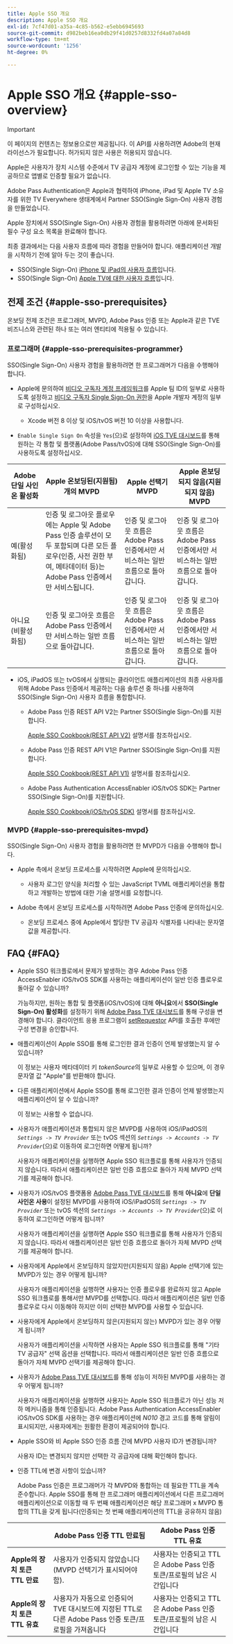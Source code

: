 ```yaml
---
title: Apple SSO 개요
description: Apple SSO 개요
exl-id: 7cf47d01-a35a-4c85-b562-e5ebb6945693
source-git-commit: d982beb16ea0db29f41d0257d8332fd4a07a84d8
workflow-type: tm+mt
source-wordcount: '1256'
ht-degree: 0%

---
```


# Apple SSO 개요 {#apple-sso-overview}

>[!IMPORTANT]
>
>이 페이지의 컨텐츠는 정보용으로만 제공됩니다. 이 API를 사용하려면 Adobe의 현재 라이선스가 필요합니다. 허가되지 않은 사용은 허용되지 않습니다.

Apple은 사용자가 장치 시스템 수준에서 TV 공급자 계정에 로그인할 수 있는 기능을 제공하므로 앱별로 인증할 필요가 없습니다.

Adobe Pass Authentication은 Apple과 협력하여 iPhone, iPad 및 Apple TV 소유자를 위한 TV Everywhere 생태계에서 Partner SSO(Single Sign-On) 사용자 경험을 만들었습니다.

Apple 장치에서 SSO(Single Sign-On) 사용자 경험을 활용하려면 아래에 문서화된 필수 구성 요소 목록을 완료해야 합니다.

최종 결과에서는 다음 사용자 흐름에 따라 경험을 만들어야 합니다. 애플리케이션 개발을 시작하기 전에 알아 두는 것이 좋습니다.

* SSO(Single Sign-On) [iPhone 및 iPad의 사용자 흐름](https://tve.zendesk.com/hc/article_attachments/205624966/User_flows_AppleSSO_iOS_v2.pdf)입니다.
* SSO(Single Sign-On) [Apple TV에 대한 사용자 흐름](https://tve.zendesk.com/hc/article_attachments/206669126/User_flows_tvOS.pdf)입니다.

## 전제 조건 {#apple-sso-prerequisites}

온보딩 전제 조건은 프로그래머, MVPD, Adobe Pass 인증 또는 Apple과 같은 TVE 비즈니스와 관련된 하나 또는 여러 엔티티에 적용될 수 있습니다.

### 프로그래머 {#apple-sso-prerequisites-programmer}

SSO(Single Sign-On) 사용자 경험을 활용하려면 한 프로그래머가 다음을 수행해야 합니다.

* Apple에 문의하여 [비디오 구독자 계정 프레임워크](https://developer.apple.com/documentation/videosubscriberaccount)를 Apple 팀 ID의 일부로 사용하도록 설정하고 [비디오 구독자 Single Sign-On 권한](https://developer.apple.com/documentation/bundleresources/entitlements/com_apple_developer_video-subscriber-single-sign-on)을 Apple 개발자 계정의 일부로 구성하십시오.

   * Xcode 버전 8 이상 및 iOS/tvOS 버전 10 이상을 사용합니다.

* `Enable Single Sign On` 속성을 `Yes`(으)로 설정하여 [iOS TVE 대시보드](https://experience.adobe.com/#/pass/authentication)를 통해 원하는 각 통합 및 플랫폼(Adobe Pass/tvOS)에 대해 SSO(Single Sign-On)를 사용하도록 설정하십시오.

| Adobe 단일 사인온 활성화 | Apple **온보딩된(지원됨)**&#x200B;개의 MVPD | Apple **선택기** MVPD | Apple **온보딩되지 않음(지원되지 않음)** MVPD |
|-----------------------------|------------------------------------------------------------------------------------------------------------------------------------------------------------------------------------------------------------------------------------|----------------------------------------------------------------------------------------------------------------------|----------------------------------------------------------------------------------------------------------------------|
| 예(활성화됨) | 인증 및 로그아웃 플로우에는 Apple 및 Adobe Pass 인증 솔루션이 모두 포함되며 다른 모든 플로우(인증, 사전 권한 부여, 메타데이터 등)는 Adobe Pass 인증에서만 서비스됩니다. | 인증 및 로그아웃 흐름은 Adobe Pass 인증에서만 서비스하는 일반 흐름으로 돌아갑니다. | 인증 및 로그아웃 흐름은 Adobe Pass 인증에서만 서비스하는 일반 흐름으로 돌아갑니다. |
| 아니요(비활성화됨) | 인증 및 로그아웃 흐름은 Adobe Pass 인증에서만 서비스하는 일반 흐름으로 돌아갑니다. | 인증 및 로그아웃 흐름은 Adobe Pass 인증에서만 서비스하는 일반 흐름으로 돌아갑니다. | 인증 및 로그아웃 흐름은 Adobe Pass 인증에서만 서비스하는 일반 흐름으로 돌아갑니다. |

* iOS, iPadOS 또는 tvOS에서 실행되는 클라이언트 애플리케이션의 최종 사용자를 위해 Adobe Pass 인증에서 제공하는 다음 솔루션 중 하나를 사용하여 SSO(Single Sign-On) 사용자 흐름을 통합합니다.

   * Adobe Pass 인증 REST API V2는 Partner SSO(Single Sign-On)를 지원합니다.

     [Apple SSO Cookbook(REST API V2)](apple-sso-cookbook-rest-api-v2.md) 설명서를 참조하십시오.

   * Adobe Pass 인증 REST API V1은 Partner SSO(Single Sign-On)를 지원합니다.

     [Apple SSO Cookbook(REST API V1)](apple-sso-cookbook-rest-api-v1.md) 설명서를 참조하십시오.

   * Adobe Pass Authentication AccessEnabler iOS/tvOS SDK는 Partner SSO(Single Sign-On)를 지원합니다.

     [Apple SSO Cookbook(iOS/tvOS SDK)](apple-sso-cookbook-iostvos-sdk.md) 설명서를 참조하십시오.

### MVPD {#apple-sso-prerequisites-mvpd}

SSO(Single Sign-On) 사용자 경험을 활용하려면 한 MVPD가 다음을 수행해야 합니다.

* Apple 측에서 온보딩 프로세스를 시작하려면 Apple에 문의하십시오.

   * 사용자 로그인 양식을 처리할 수 있는 JavaScript TVML 애플리케이션을 통합하고 개발하는 방법에 대한 기술 설명서를 요청합니다.

* Adobe 측에서 온보딩 프로세스를 시작하려면 Adobe Pass 인증에 문의하십시오.

   * 온보딩 프로세스 중에 Apple에서 할당한 TV 공급자 식별자를 나타내는 문자열 값을 제공합니다.

## FAQ {#FAQ}

* Apple SSO 워크플로에서 문제가 발생하는 경우 Adobe Pass 인증 AccessEnabler iOS/tvOS SDK를 사용하는 애플리케이션이 일반 인증 플로우로 돌아갈 수 있습니까?

  가능하지만, 원하는 통합 및 플랫폼(iOS/tvOS)에 대해 **아니요**&#x200B;에서 **SSO(Single Sign-On) 활성화**&#x200B;를 설정하기 위해 [Adobe Pass TVE 대시보드](https://experience.adobe.com/#/pass/authentication)를 통해 구성을 변경해야 합니다. 클라이언트 응용 프로그램이 [setRequestor](/help/authentication/integration-guide-programmers/legacy/sdks/ios-tvos-sdk/iostvos-sdk-api-reference.md#setReqV3) API를 호출한 후에만 구성 변경을 승인합니다.


* 애플리케이션이 Apple SSO를 통해 로그인한 결과 인증이 언제 발생했는지 알 수 있습니까?

  이 정보는 사용자 메타데이터 키 *tokenSource*&#x200B;의 일부로 사용할 수 있으며, 이 경우 문자열 값 &quot;Apple&quot;를 반환해야 합니다.


* 다른 애플리케이션에서 Apple SSO를 통해 로그인한 결과 인증이 언제 발생했는지 애플리케이션이 알 수 있습니까?

  이 정보는 사용할 수 없습니다.


* 사용자가 애플리케이션과 통합되지 않은 MVPD를 사용하여 iOS/iPadOS의 *`Settings -> TV Provider`* 또는 tvOS 섹션의 *`Settings -> Accounts -> TV Provider`*(으)로 이동하여 로그인하면 어떻게 됩니까?

  사용자가 애플리케이션을 실행하면 Apple SSO 워크플로를 통해 사용자가 인증되지 않습니다. 따라서 애플리케이션은 일반 인증 흐름으로 돌아가 자체 MVPD 선택기를 제공해야 합니다.


* 사용자가 iOS/tvOS 플랫폼용 [Adobe Pass TVE 대시보드](https://experience.adobe.com/#/pass/authentication)를 통해 **아니요**&#x200B;에 **단일 사인온 사용**&#x200B;이 설정된 MVPD를 사용하여 iOS/iPadOS의 *`Settings -> TV Provider`* 또는 tvOS 섹션의 *`Settings -> Accounts -> TV Provider`*(으)로 이동하여 로그인하면 어떻게 됩니까?

  사용자가 애플리케이션을 실행하면 Apple SSO 워크플로를 통해 사용자가 인증되지 않습니다. 따라서 애플리케이션은 일반 인증 흐름으로 돌아가 자체 MVPD 선택기를 제공해야 합니다.


* 사용자에게 Apple에서 온보딩하지 않았지만(지원되지 않음) Apple 선택기에 있는 MVPD가 있는 경우 어떻게 됩니까?

  사용자가 애플리케이션을 실행하면 사용자는 인증 플로우를 완료하지 않고 Apple SSO 워크플로를 통해서만 MVPD를 선택합니다. 따라서 애플리케이션은 일반 인증 플로우로 다시 이동해야 하지만 이미 선택한 MVPD를 사용할 수 있습니다.


* 사용자에게 Apple에서 온보딩하지 않은(지원되지 않는) MVPD가 있는 경우 어떻게 됩니까?

  사용자가 애플리케이션을 시작하면 사용자는 Apple SSO 워크플로를 통해 &quot;기타 TV 공급자&quot; 선택 옵션을 선택합니다. 따라서 애플리케이션은 일반 인증 흐름으로 돌아가 자체 MVPD 선택기를 제공해야 합니다.


* 사용자가 [Adobe Pass TVE 대시보드](https://experience.adobe.com/#/pass/authentication)를 통해 성능이 저하된 MVPD를 사용하는 경우 어떻게 됩니까?

  사용자가 애플리케이션을 실행하면 사용자는 Apple SSO 워크플로가 아닌 성능 저하 메커니즘을 통해 인증됩니다. Adobe Pass Authentication AccessEnabler iOS/tvOS SDK를 사용하는 경우 애플리케이션에 *N010* 경고 코드를 통해 알림이 표시되지만, 사용자에게는 원활한 환경이 제공되어야 합니다.


* Apple SSO와 비 Apple SSO 인증 흐름 간에 MVPD 사용자 ID가 변경됩니까?

  사용자 ID는 변경되지 않지만 선택한 각 공급자에 대해 확인해야 합니다.


* 인증 TTL에 변경 사항이 있습니까?

  Adobe Pass 인증은 프로그래머가 각 MVPD와 통합하는 데 필요한 TTL을 계속 준수합니다. Apple SSO를 통해 한 프로그래머 애플리케이션에서 다른 프로그래머 애플리케이션으로 이동할 때 두 번째 애플리케이션은 해당 프로그래머 x MVPD 통합의 TTL을 갖게 됩니다(인증되는 첫 번째 애플리케이션의 TTL을 공유하지 않음)

|                                      | Adobe Pass 인증 TTL 만료됨 | Adobe Pass 인증 TTL 유효 |
|--------------------------------------|------------------------------------------------------------------------------------------------------------------------------------|--------------------------------------------------------------------------------------------------------|
| **Apple의 장치 토큰 TTL 만료** | 사용자가 인증되지 않았습니다(MVPD 선택기가 표시되어야 함). | 사용자는 인증되고 TTL은 Adobe Pass 인증 토큰/프로필의 남은 시간입니다 |
| **Apple의 장치 토큰 TTL 유효** | 사용자가 자동으로 인증되어 TVE 대시보드에 지정된 TTL로 다른 Adobe Pass 인증 토큰/프로필을 가져옵니다 | 사용자는 인증되고 TTL은 Adobe Pass 인증 토큰/프로필의 남은 시간입니다 |
